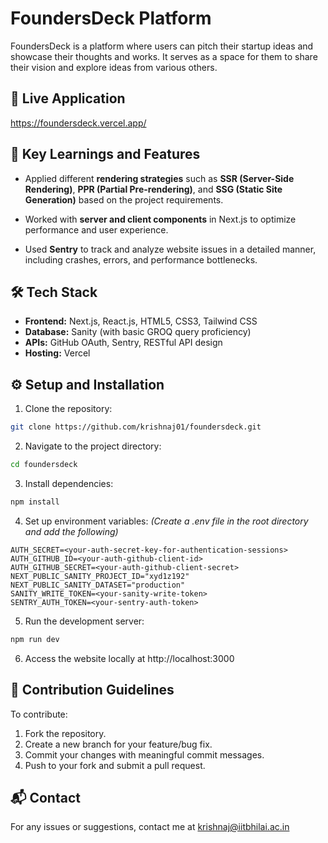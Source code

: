 # FoundersDeck Platform
FoundersDeck is a platform where users can pitch their startup ideas and showcase their thoughts and works. It serves as a space for them to share their vision and explore ideas from various others.

## 🚀 Live Application
https://foundersdeck.vercel.app/

## 🎯 Key Learnings and Features

- Applied different **rendering strategies** such as **SSR (Server-Side Rendering)**, **PPR (Partial Pre-rendering)**, and **SSG (Static Site Generation)** based on the project requirements.

- Worked with **server and client components** in Next.js to optimize performance and user experience.

- Used **Sentry** to track and analyze website issues in a detailed manner, including crashes, errors, and performance bottlenecks.

## 🛠️ Tech Stack
- **Frontend:** Next.js, React.js, HTML5, CSS3, Tailwind CSS
- **Database:** Sanity (with basic GROQ query proficiency)
- **APIs:** GitHub OAuth, Sentry, RESTful API design
- **Hosting:** Vercel

## ⚙️ Setup and Installation

1. Clone the repository:
```bash
git clone https://github.com/krishnaj01/foundersdeck.git
```

2. Navigate to the project directory:
```bash
cd foundersdeck
```

3. Install dependencies:
```bash
npm install
```

4. Set up environment variables:
*(Create a .env file in the root directory and add the following)*

```
AUTH_SECRET=<your-auth-secret-key-for-authentication-sessions>
AUTH_GITHUB_ID=<your-auth-github-client-id>
AUTH_GITHUB_SECRET=<your-auth-github-client-secret>
NEXT_PUBLIC_SANITY_PROJECT_ID="xyd1z192"
NEXT_PUBLIC_SANITY_DATASET="production"
SANITY_WRITE_TOKEN=<your-sanity-write-token>
SENTRY_AUTH_TOKEN=<your-sentry-auth-token>
```

5. Run the development server:
```bash
npm run dev
```

6. Access the website locally at http://localhost:3000

## 📝 Contribution Guidelines
To contribute:
1. Fork the repository.
2. Create a new branch for your feature/bug fix.
3. Commit your changes with meaningful commit messages.
4. Push to your fork and submit a pull request.

## 📬 Contact
For any issues or suggestions, contact me at krishnaj@iitbhilai.ac.in